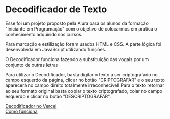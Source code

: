 <h1>Decodificador de Texto</h1>
<p>Esse foi um projeto proposto pela Alura para os alunos da formação "Iniciante em Programação" com o objetivo de colocarmos em prática o conhecimento adquirido nos cursos.</p>
<p>Para marcação e estilização foram usados HTML e CSS. A parte lógica foi desenvolvida em JavaScript utilizando funções.</p>
<p>O Decodificador funciona fazendo a substituição das vogais por um conjunto de outras letras</p>
  
<p> Para utilizar o Decodificador, basta digitar o texto a ser criptografado no campo esquerdo da página, clicar no botão "CRIPTOGRAFAR" e o seu texto aparecerá no campo direito totalmente irreconhecível! Para o texto retornar ao seu formato original basta copiar o texto criptografado, colar no campo esquerdo e clicar no botão "DESCRIPTOGRAFAR".</p>

<a href="https://decodificador-de-texto-ruddy.vercel.app/index.html">Decodificador no Vercel</a><br>
<a href="https://decodificador-de-texto-ruddy.vercel.app/about.html">Como funciona</a>
